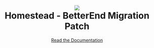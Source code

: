 <h1 align="center">
	<img src="https://cdn.modrinth.com/data/cached_images/5b22205d972d2006c6bd3ff913524a33f8a5761e.png"><br>
	Homestead - BetterEnd Migration Patch<br>
</h1>
<p align="center">
	<a href="https://docs.google.com/document/d/129MBS0CDVR11j-qGWBz6AnrHxUpspSdqMapPyKDKH-4">Read the Documentation</a>
</p>

